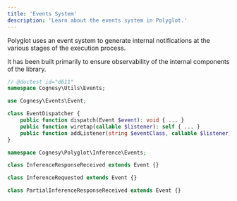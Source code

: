 ```yaml
---
title: 'Events System'
description: 'Learn about the events system in Polyglot.'
---
```


Polyglot uses an event system to generate internal notifications at the various stages of the execution process.

It has been built primarily to ensure observability of the internal components of the library.

```php
// @doctest id="d611"
namespace Cognesy\Utils\Events;

use Cognesy\Events\Event;

class EventDispatcher {
    public function dispatch(Event $event): void { ... }
    public function wiretap(callable $listener): self { ... }
    public function addListener(string $eventClass, callable $listener): self { ... }
}

namespace Cognesy\Polyglot\Inference\Events;

class InferenceResponseReceived extends Event {}

class InferenceRequested extends Event {}

class PartialInferenceResponseReceived extends Event {}
```
